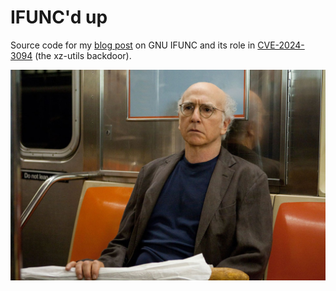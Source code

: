 # IFUNC'd up
Source code for my [blog post][1] on GNU IFUNC and its role in
[CVE-2024-3094][2] (the xz-utils backdoor).

![I think IFUNC'd up](larry.jpeg)

[1]: https://robertdfrench.com/xz-utils.html
[2]: https://nvd.nist.gov/vuln/detail/CVE-2024-3094
